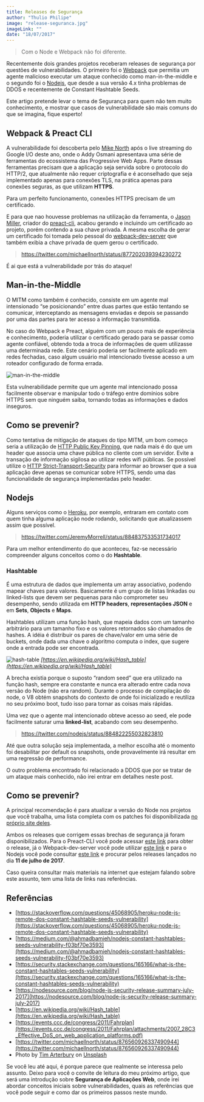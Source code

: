 ```yaml
---
title: Releases de Segurança
author: "Thulio Philipe"
image: "release-seguranca.jpg"
imageLink: ""
date: "18/07/2017"
---
```


> Com o Node e Webpack não foi diferente.

Recentemente dois grandes projetos receberam releases de segurança por questões de vulnerabilidades.
O primeiro foi o [Webpack](https://webpack.js.org/) que permitia um agente malicioso executar um ataque conhecido como man-in-the-middle e o segundo foi o [Nodejs](https://nodejs.org/en/), que desde a sua versão 4.x tinha problemas de DDOS e recentemente de Constant Hashtable Seeds.

Este artigo pretende levar o tema de Segurança para quem não tem muito conhecimento, e mostrar que casos de vulnerabilidade são mais comuns do que se imagina, fique esperto!

## Webpack & Preact CLI

A vulnerabilidade foi descoberta pelo [Mike North](https://twitter.com/michaellnorth) após o live streaming do Google I/O deste ano, onde o Addy Osmani apresentava uma série de ferramentas do ecossistema das Progressive Web Apps. Parte dessas ferramentas precisam que a aplicação seja servida sobre o protocolo do HTTP/2, que atualmente não requer criptografia e é aconselhado que seja implementado apenas para conexões TLS, na prática apenas para conexões seguras, as que utilizam **HTTPS**.

Para um perfeito funcionamento, conexões HTTPS precisam de um certificado.

E para que nao houvesse problemas na utilização da ferramenta, o [Jason Miller](https://twitter.com/_developit), criador do [preact-cli](https://github.com/developit/preact-cli), acabou gerando e incluindo um certificado ao projeto, porém contendo a sua chave privada. A mesma escolha de gerar um certificado foi tomada pelo pessoal do [webpack-dev-server](https://github.com/webpack/webpack-dev-server/) que também exibia a chave privada de quem gerou o certificado.

> https://twitter.com/michaellnorth/status/877202039394230272

É ai que está a vulnerabilidade por trás do ataque!

## Man-in-the-Middle

O MITM como também é conhecido, consiste em um agente mal intensionado “se posicionando” entre duas partes que estão tentando se comunicar, interceptando as mensagens enviadas e depois se passando por uma das partes para ter acesso a informação transmitida.

No caso do Webpack e Preact, alguém com um pouco mais de experiência e conhecimento, poderia utilizar o certificado gerado para se passar como agente confiável, obtendo toda a troca de informações de quem utilizasse uma determinada rede. Este cenário poderia ser facilmente aplicado em redes fechadas, caso algum usuário mal intencionado tivesse acesso a um roteador configurado de forma errada.

![man-in-the-middle](https://miro.medium.com/max/2400/1*hbtxCC3O0nt7wL6T-t4q0Q.png)

Esta vulnerabilidade permite que um agente mal intencionado possa facilmente observar e manipular todo o tráfego entre domínios sobre HTTPS sem que ninguém saiba, tornando todas as informações e dados inseguros.

## Como se prevenir?

Como tentativa de mitigação de ataques do tipo MITM, um bom começo seria a utilização de [HTTP Public Key Pinning](https://developer.mozilla.org/en-US/docs/Web/HTTP/Public_Key_Pinning), que nada mais é do que um header que associa uma chave pública no cliente com um servidor. Evite a transação de informação sigilosa ao utilizar redes wifi públicas.
Se possível utilize o [HTTP Strict-Transport-Security](https://developer.mozilla.org/en-US/docs/Web/HTTP/Headers/Strict-Transport-Security) para informar ao browser que a sua aplicação deve apenas se comunicar sobre HTTPS, sendo uma das funcionalidade de segurança implementadas pelo header.

## Nodejs

Alguns serviços como o [Heroku](https://heroku.com/), por exemplo, entraram em contato com quem tinha alguma aplicação node rodando, solicitando que atualizassem assim que possível.

> https://twitter.com/JeremyMorrell/status/884837533531734017

Para um melhor entendimento do que aconteceu, faz-se necessário compreender alguns conceitos como o do **Hashtable**.

### Hashtable

É uma estrutura de dados que implementa um array associativo, podendo mapear chaves para valores. Basicamente é um grupo de listas linkadas ou linked-lists que devem ser pequenas para não comprometer seu desempenho, sendo utilizada em **HTTP headers**, **representações JSON** e em **Sets**, **Objects** e **Maps**.

Hashtables utilizam uma função hash, que mapeia dados com um tamanho arbitrário para um tamanho fixo e os valores retornados são chamados de hashes. A idéia é distribuir os pares de chave/valor em uma série de buckets, onde dada uma chave o algoritmo computa o index, que sugere onde a entrada pode ser encontrada.

![hash-table](https://miro.medium.com/max/600/1*9a2pG0qaw16OvQnPGLPq5w.png)
_[https://en.wikipedia.org/wiki/Hash_table](https://en.wikipedia.org/wiki/Hash_table)_

A brecha existia porque o suposto “random seed” que era utilizado na função hash, sempre era constante e nunca era alterado entre cada nova versão do Node (não era random).
Durante o processo de compilação do node, o V8 obtém snapshots do contexto de onde foi inicializado e reutiliza no seu próximo boot, tudo isso para tornar as coisas mais rápidas.

Uma vez que o agente mal intencionado obteve acesso ao seed, ele pode facilmente saturar uma **linked-list**, acabando com seu desempenho.

> https://twitter.com/nodejs/status/884822255032823810

Até que outra solução seja implementada, a melhor escolha até o momento foi desabilitar por default os snapshots, onde provavelmente irá resultar em uma regressão de performance.

O outro problema encontrado foi relacionado a DDOS que por se tratar de um ataque mais conhecido, não irei entrar em detalhes neste post.

## Como se prevenir?

A principal recomendação é para atualizar a versão do Node nos projetos que você trabalha, uma lista completa com os patches foi disponibilizada [no próprio site deles](https://nodejs.org/en/blog/vulnerability/july-2017-security-releases/).

Ambos os releases que corrigem essas brechas de segurança já foram disponibilizados.
Para o Preact-CLI você pode acessar [este link](https://github.com/developit/preact-cli/releases/tag/1.1.2) para obter o release, já o Webpack-dev-server você pode utilizar [este link](https://github.com/webpack/webpack-dev-server/releases/tag/v2.5.0) e para o Nodejs você pode consultar [este link](https://nodejs.org/en/blog/release/) e procurar pelos releases lançados no dia **11 de julho de 2017**.

Caso queira consultar mais materiais na internet que estejam falando sobre este assunto, tem uma lista de links nas referências.

## Referências

- [https://stackoverflow.com/questions/45068905/heroku-node-js-remote-dos-constant-hashtable-seeds-vulnerability](https://stackoverflow.com/questions/45068905/heroku-node-js-remote-dos-constant-hashtable-seeds-vulnerability)
- [https://medium.com/@ahmadbamieh/nodejs-constant-hashtables-seeds-vulnerability-f03bf70e3593](https://medium.com/@ahmadbamieh/nodejs-constant-hashtables-seeds-vulnerability-f03bf70e3593)
- [https://security.stackexchange.com/questions/165166/what-is-the-constant-hashtables-seeds-vulnerability](https://security.stackexchange.com/questions/165166/what-is-the-constant-hashtables-seeds-vulnerability)
- [https://nodesource.com/blog/node-js-security-release-summary-july-2017](https://nodesource.com/blog/node-js-security-release-summary-july-2017)
- [https://en.wikipedia.org/wiki/Hash_table](https://en.wikipedia.org/wiki/Hash_table)
- [https://events.ccc.de/congress/2011/Fahrplan](https://events.ccc.de/congress/2011/Fahrplan/attachments/2007_28C3_Effective_DoS_on_web_application_platforms.pdf)
- [https://twitter.com/michaellnorth/status/876560926337490944](https://twitter.com/michaellnorth/status/876560926337490944)
- Photo by [Tim Arterbury](https://unsplash.com/@tim_arterbury?utm_source=unsplash&utm_medium=referral&utm_content=creditCopyText) on [Unsplash](https://unsplash.com/s/photos/numbers?utm_source=unsplash&utm_medium=referral&utm_content=creditCopyText)

Se você leu até aqui, é porque parece que realmente se interessa pelo assunto. Deixo para você o convite de leitura do meu próximo artigo, que será uma introdução sobre **Segurança de Aplicações Web**, onde irei abordar conceitos iniciais sobre vulnerabilidades, quais as referências que você pode seguir e como dar os primeiros passos neste mundo.
